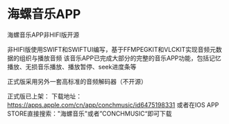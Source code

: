 # 海螺音乐APP
海螺音乐APP非HIFI版开源

非HIFI版使用SWIFT和SWIFTUI编写，基于FFMPEGKIT和VLCKIT实现音频元数据的组织与播放音频
该音乐APP已完成大部分的完整的音乐APP功能，包括记忆播放、无损音乐播放、播放暂停、seek进度条等

正式版采用另外一套高标准的音频解码器（不开源）

正式版已上架：
下载地址：https://apps.apple.com/cn/app/conchmusic/id6475198331
或者在IOS APP STORE直接搜索："海螺音乐"或者”CONCHMUSIC“即可下载



